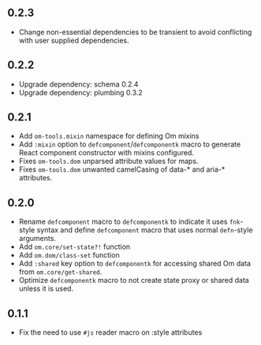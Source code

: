 ## 0.2.3

*   Change non-essential dependencies to be transient to avoid conflicting with
    user supplied dependencies.

## 0.2.2

*   Upgrade dependency: schema 0.2.4
*   Upgrade dependency: plumbing 0.3.2

## 0.2.1

*   Add `om-tools.mixin` namespace for defining Om mixins
*   Add `:mixin` option to `defcomponent`/`defcomponentk` macro to generate
    React component constructor with mixins configured.
*   Fixes `om-tools.dom` unparsed attribute values for maps.
*   Fixes `om-tools.dom` unwanted camelCasing of data-* and aria-* attributes.

## 0.2.0

*   Rename `defcomponent` macro to `defcomponentk` to indicate it uses
    `fnk`-style syntax and define `defcomponent` macro that uses normal
    `defn`-style arguments.
*   Add `om.core/set-state?!` function
*   Add `om.dom/class-set` function
*   Add `:shared` key option to `defcomponentk` for accessing shared
    Om data from `om.core/get-shared`.
*   Optimize `defcomponentk` macro to not create state proxy or shared
    data unless it is used.

## 0.1.1

*   Fix the need to use `#js` reader macro on :style attributes
